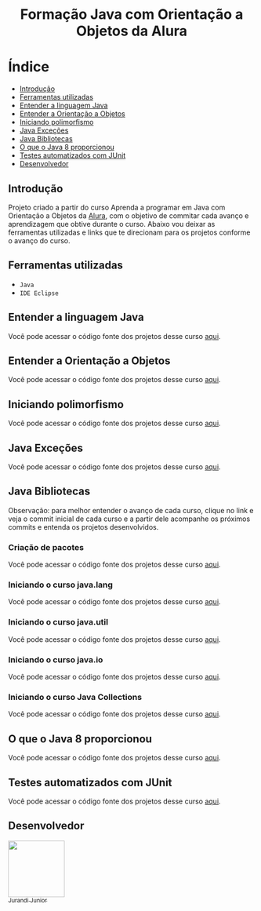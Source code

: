 <h1 align="center"> Formação Java com Orientação a Objetos da Alura</h1>

# Índice 

* [Introdução](#Introdução)
* [Ferramentas utilizadas](#Ferramentas-utilizadas)
* [Entender a linguagem Java](#Entender-a-linguagem-Java)
* [Entender a Orientação a Objetos](#Entender-a-Orientação-a-Objetos)
* [Iniciando polimorfismo](#Iniciando-polimorfismo)
* [Java Exceções](#Java-Exceções)
* [Java Bibliotecas](#Java-Bibliotecas)
* [O que o Java 8 proporcionou](#O-que-o-Java-8-proporcionou)
* [Testes automatizados com JUnit](#Testes-automatizados-com-JUnit)
* [Desenvolvedor](#Desenvolvedor)

<h2>Introdução</h2>

Projeto criado a partir do curso Aprenda a programar em Java com Orientação a Objetos da [Alura](https://cursos.alura.com.br/formacao-java), com o objetivo de commitar 
cada avanço e aprendizagem que obtive durante o curso. Abaixo vou deixar as ferramentas utilizadas e links que te direcionam para os projetos conforme o avanço do curso.

<h2>Ferramentas utilizadas</h2>

- ``Java``
- ``IDE Eclipse``

<h2>Entender a linguagem Java</h2>

Você pode acessar o código fonte dos projetos desse curso [aqui](https://github.com/jurandi1/curso-java-alura/tree/main/sintaxe_variaveis_e_fluxo/src/sintaxe_variaveis_e_fluxo).

<h2>Entender a Orientação a Objetos</h2>

Você pode acessar o código fonte dos projetos desse curso [aqui](https://github.com/jurandi1/curso-java-alura/tree/main/bytebank/src).

<h2>Iniciando polimorfismo</h2>

Você pode acessar o código fonte dos projetos desse curso [aqui](https://github.com/jurandi1/curso-java-alura/tree/main/bytebank_herdado_curso_polimorfismo/src/bytebank_herdado_curso_polimorfismo).

<h2>Java Exceções</h2>

Você pode acessar o código fonte dos projetos desse curso [aqui](https://github.com/jurandi1/curso-java-alura/tree/main/java-pilha/src).

<h2>Java Bibliotecas</h2>

Observação: para melhor entender o avanço de cada curso, clique no link e veja o commit inicial de cada curso e a partir dele acompanhe os próximos commits e entenda os projetos desenvolvidos.

<h3>Criação de pacotes</h3>

Você pode acessar o código fonte dos projetos desse curso [aqui](https://github.com/jurandi1/curso-java-alura/commit/8c253a5a654cce913ab5d92ec1c6d093cb734320).

<h3>Iniciando o curso java.lang</h3>

Você pode acessar o código fonte dos projetos desse curso [aqui](https://github.com/jurandi1/curso-java-alura/commit/5fb52c13dd95b79206fab2107e0334668173c666).

<h3>Iniciando o curso java.util</h3>

Você pode acessar o código fonte dos projetos desse curso [aqui](https://github.com/jurandi1/curso-java-alura/commit/62a22c3afe4924c78d60236734a011642e56972a).

<h3>Iniciando o curso java.io</h3>

Você pode acessar o código fonte dos projetos desse curso [aqui](https://github.com/jurandi1/curso-java-alura/commit/e157399d2a2fed53a2438fbe5d2a573efbdd81bd).

<h3>Iniciando o curso Java Collections</h3>

Você pode acessar o código fonte dos projetos desse curso [aqui](https://github.com/jurandi1/curso-java-alura/commit/7421c9fc0cb045804eb19e40d0063e3c10950563).

<h2>O que o Java 8 proporcionou</h2>

Você pode acessar o código fonte dos projetos desse curso [aqui](https://github.com/jurandi1/curso-java-alura/tree/main/Java8/src).

<h2>Testes automatizados com JUnit</h2>

Você pode acessar o código fonte dos projetos desse curso [aqui](https://github.com/jurandi1/curso-java-alura/tree/main/java-testes-unitarios/src).

<h2>Desenvolvedor</h2>

[<img src="https://user-images.githubusercontent.com/105133847/215238362-763c8d76-55d2-4fd0-8b5f-f7080fbc4114.jpg" width=115><br><sub>Jurandi Junior</sub>](https://github.com/jurandi1)
